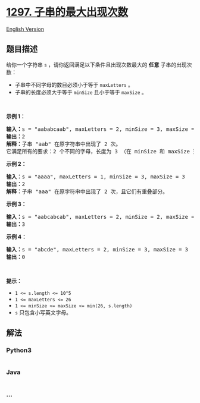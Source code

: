 # [1297. 子串的最大出现次数](https://leetcode-cn.com/problems/maximum-number-of-occurrences-of-a-substring)

[English Version](/solution/1200-1299/1297.Maximum%20Number%20of%20Occurrences%20of%20a%20Substring/README_EN.md)

## 题目描述

<!-- 这里写题目描述 -->

<p>给你一个字符串&nbsp;<code>s</code> ，请你返回满足以下条件且出现次数最大的&nbsp;<strong>任意</strong>&nbsp;子串的出现次数：</p>

<ul>
	<li>子串中不同字母的数目必须小于等于 <code>maxLetters</code> 。</li>
	<li>子串的长度必须大于等于&nbsp;<code>minSize</code> 且小于等于&nbsp;<code>maxSize</code> 。</li>
</ul>

<p>&nbsp;</p>

<p><strong>示例 1：</strong></p>

<pre><strong>输入：</strong>s = &quot;aababcaab&quot;, maxLetters = 2, minSize = 3, maxSize = 4
<strong>输出：</strong>2
<strong>解释：</strong>子串 &quot;aab&quot; 在原字符串中出现了 2 次。
它满足所有的要求：2 个不同的字母，长度为 3 （在 minSize 和 maxSize 范围内）。
</pre>

<p><strong>示例 2：</strong></p>

<pre><strong>输入：</strong>s = &quot;aaaa&quot;, maxLetters = 1, minSize = 3, maxSize = 3
<strong>输出：</strong>2
<strong>解释：</strong>子串 &quot;aaa&quot; 在原字符串中出现了 2 次，且它们有重叠部分。
</pre>

<p><strong>示例 3：</strong></p>

<pre><strong>输入：</strong>s = &quot;aabcabcab&quot;, maxLetters = 2, minSize = 2, maxSize = 3
<strong>输出：</strong>3
</pre>

<p><strong>示例 4：</strong></p>

<pre><strong>输入：</strong>s = &quot;abcde&quot;, maxLetters = 2, minSize = 3, maxSize = 3
<strong>输出：</strong>0
</pre>

<p>&nbsp;</p>

<p><strong>提示：</strong></p>

<ul>
	<li><code>1 &lt;= s.length &lt;= 10^5</code></li>
	<li><code>1 &lt;= maxLetters &lt;= 26</code></li>
	<li><code>1 &lt;= minSize &lt;= maxSize &lt;= min(26, s.length)</code></li>
	<li><code>s</code>&nbsp;只包含小写英文字母。</li>
</ul>

## 解法

<!-- 这里可写通用的实现逻辑 -->

<!-- tabs:start -->

### **Python3**

<!-- 这里可写当前语言的特殊实现逻辑 -->

```python

```

### **Java**

<!-- 这里可写当前语言的特殊实现逻辑 -->

```java

```

### **...**

```

```

<!-- tabs:end -->
